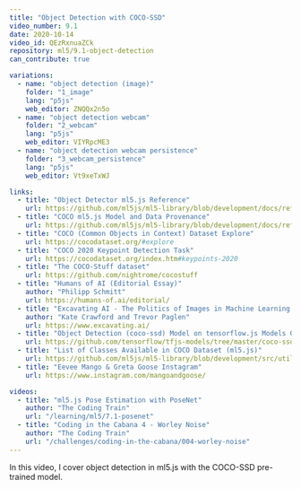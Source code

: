 ```yaml
---
title: "Object Detection with COCO-SSD"
video_number: 9.1
date: 2020-10-14
video_id: QEzRxnuaZCk
repository: ml5/9.1-object-detection
can_contribute: true

variations:
  - name: "object detection (image)"
    folder: "1_image"
    lang: "p5js"
    web_editor: ZNQQx2n5o
  - name: "object detection webcam"
    folder: "2_webcam"
    lang: "p5js"
    web_editor: VIYRpcME3
  - name: "object detection webcam persistence"
    folder: "3_webcam_persistence"
    lang: "p5js"
    web_editor: Vt9xeTxWJ

links:
  - title: "Object Detector ml5.js Reference"
    url: https://github.com/ml5js/ml5-library/blob/development/docs/reference/object-detector.md
  - title: "COCO ml5.js Model and Data Provenance"
    url: https://github.com/ml5js/ml5-library/blob/development/docs/reference/object-detector.md#model-and-data-provenance
  - title: "COCO (Common Objects in Context) Dataset Explore"
    url: https://cocodataset.org/#explore
  - title: "COCO 2020 Keypoint Detection Task"
    url: https://cocodataset.org/index.htm#keypoints-2020
  - title: "The COCO-Stuff dataset"
    url: https://github.com/nightrome/cocostuff
  - title: "Humans of AI (Editorial Essay)"
    author: "Philipp Schmitt"
    url: https://humans-of.ai/editorial/
  - title: "Excavating AI - The Politics of Images in Machine Learning Training Sets"
    author: "Kate Crawford and Trevor Paglen"
    url: https://www.excavating.ai/
  - title: "Object Detection (coco-ssd) Model on tensorflow.js Models GitHub Repository"
    url: https://github.com/tensorflow/tfjs-models/tree/master/coco-ssd
  - title: "List of Classes Available in COCO Dataset (ml5.js)"
    url: https://github.com/ml5js/ml5-library/blob/development/src/utils/COCO_CLASSES.js
  - title: "Eevee Mango & Greta Goose Instagram"
    url: https://www.instagram.com/mangoandgoose/

videos:
  - title: "ml5.js Pose Estimation with PoseNet"
    author: "The Coding Train"
    url: "/learning/ml5/7.1-posenet"
  - title: "Coding in the Cabana 4 - Worley Noise"
    author: "The Coding Train"
    url: "/challenges/coding-in-the-cabana/004-worley-noise"
---
```


In this video, I cover object detection in ml5.js with the COCO-SSD pre-trained model.
